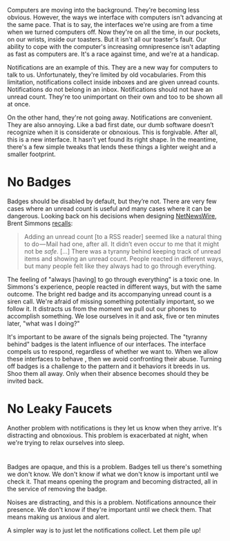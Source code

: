 Computers are moving into the background.
They're becoming less obvious.
However, the ways we interface with computers isn't advancing at the same pace.
That is to say, the interfaces we're using are from a time when we turned computers off.
Now they're on all the time, in our pockets, on our wrists, inside our toasters.
But it isn't all our toaster's fault.
Our ability to cope with the computer's increasing omnipresence isn't adapting as fast as computers are.
It's a race against time, and we're at a handicap.

Notifications are an example of this.
They are a new way for computers to talk to us.
Unfortunately, they're limited by old vocabularies.
From this limitation, notifications collect inside inboxes and are given unread counts.
Notifications do not belong in an inbox.
Notifications should not have an unread count.
They're too unimportant on their own and too <numerous> to be shown all at once.

On the other hand, they're not going away.
Notifications are convenient.
They are also annoying.
Like a bad first date, our dumb software doesn’t recognize when it is considerate or obnoxious.
This is forgivable.
After all, this is a new interface.
It hasn't yet found its right shape.
In the meantime, there's a few simple tweaks that lends these things a lighter weight and a smaller footprint.

# No Badges

Badges should be disabled by default, but they’re not.
There are very few cases where an unread count is useful and many cases where it can be dangerous.
Looking back on his decisions when designing [NetNewsWire](https://en.wikipedia.org/wiki/NetNewsWire), Brent Simmons [recalls](http://inessential.com/2014/03/31/mark_all_as_read):

> Adding an unread count [to a RSS reader] seemed like a natural thing to do — Mail had one, after all.
> It didn’t even occur to me that it might not be _safe_.
> […]
> There was a tyranny behind keeping track of unread items and showing an unread count. People reacted in different ways, but many people felt like they always had to go through everything.

The feeling of "always [having] to go through everything" is a toxic one.
In Simmons's experience, people reacted in different ways, but with the same outcome.
The bright red badge and its accompanying unread count is a siren call.
We're afraid of missing something potentially important, so we follow it.
It distracts us from the moment we pull out our phones to accomplish something.
We lose ourselves in it and ask, five or ten minutes later, "what was I doing?"

It's important to be aware of the signals being projected.
The "tyranny behind" badges is the latent influence of our interfaces.
The interface compels us to respond, regardless of whether we want to.
When we allow these interfaces to behave <unquestioningly>, then we avoid confronting their abuse.
Turning off badges is a challenge to the pattern and it behaviors it breeds in us.
Shoo them all away.
Only when their absence becomes <noticable> should they be invited back.

# No Leaky Faucets

Another problem with notifications is they let us know when they arrive.
It's distracting and obnoxious.
This problem is exacerbated at night, when we're trying to relax ourselves into sleep.

#

Badges are opaque, and this is a problem.
Badges tell us there's something we don't know.
We don't know if what we don't know is important until we check it.
That means opening the program and becoming distracted, all in the service of removing the badge.

Noises are distracting, and this is a problem.
Notifications announce their presence.
We don't know if they're important until we check them.
That means making us anxious and alert.

A simpler way is to just let the notifications collect.
Let them pile up!
